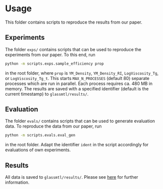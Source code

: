 # Usage

This folder contains scripts to reproduce the results from our paper.



## Experiments

The folder `exps/` contains scripts that can be used to reproduce the experiments from our paper. To this end, run 

```bash
python -m scripts.exps.sample_efficiency prop
```

in the root folder, where `prop` is `YM_Density`, `YM_Density_RI`, `LogViscosity_Tg`, or `LogViscosity_Tg_t`. 
This starts `MAX_N_PROCESSES` (default 80) separate processes which are run in parallel. Each process requires ca. 480 MB in memory.
The results are saved with a specified identifier (default is the current timestamp) to `glassmtl/results/`.



## Evaluation

The folder `evals/` contains scripts that can be used to generate evaluation data. To reproduce the data from our paper, run

```bash
python -m scripts.evals.eval_gen
```

in the root folder. Adapt the identifier `ident` in the script accordingly for evaluations of own experiments.



## Results

All data is saved to `glassmtl/results/`. Please see [here](results/README.md) for further information.
